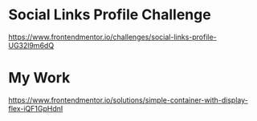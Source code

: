# Social Links Profile Challenge
https://www.frontendmentor.io/challenges/social-links-profile-UG32l9m6dQ

# My Work
https://www.frontendmentor.io/solutions/simple-container-with-display-flex-iQF1GpHdnI

